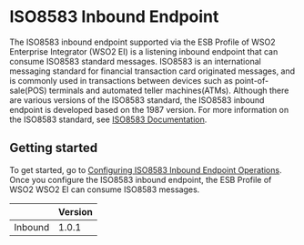 # ISO8583 Inbound Endpoint

The ISO8583 inbound endpoint supported via the ESB Profile of WSO2 Enterprise Integrator (WSO2 EI) is a listening inbound endpoint that can consume ISO8583 standard messages.
ISO8583 is an international messaging standard for financial transaction card originated messages, and is commonly used in transactions between devices such as point-of-sale(POS) terminals and automated teller machines(ATMs).
Although there are various versions of the ISO8583 standard, the ISO8583 inbound endpoint is developed based on the 1987 version. For more information on the ISO8583 standard, see [ISO8583 Documentation](https://en.wikipedia.org/wiki/ISO_8583).

## Getting started
To get started, go to [Configuring ISO8583 Inbound Endpoint Operations](config.md). Once you configure the ISO8583 inbound endpoint, the ESB Profile of WSO2 WSO2 EI can consume ISO8583 messages.


| | Version |
| ------------- |-------------|
| Inbound    | 1.0.1 |
